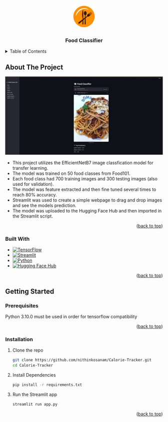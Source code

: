 
<!-- PROJECT LOGO -->
<br />
<div align="center">
  <a href="https://github.com/othneildrew/Best-README-Template">
    <img src="assets/logo.png" alt="Logo" width="80" height="80">
  </a>

  <h3 align="center">Food Classifier</h3>
</div>

<!-- TABLE OF CONTENTS -->
<details>
  <summary>Table of Contents</summary>
  <ol>
    <li>
      <a href="#about-the-project">About The Project</a>
      <ul>
        <li><a href="#built-with">Built With</a></li>
      </ul>
    </li>
    <li>
      <a href="#getting-started">Getting Started</a>
      <ul>
        <li><a href="#prerequisites">Prerequisites</a></li>
        <li><a href="#installation">Installation</a></li>
      </ul>
    </li>
  </ol>
</details>



<!-- ABOUT THE PROJECT -->
## About The Project

![Frontend Demo](assets/demo_image.png)

* This project utilizes the EfficientNetB7 image classfication model for transfer learning. 
* The model was trained on 50 food classes from Food101. 
* Each food class had 700 training images and 300 testing images (also used for validation). 
* The model was feature extracted and then fine tuned several times to reach 80% accuracy.
* Streamlit was used to create a simple webpage to drag and drop images and see the models prediction.
* The model was uploaded to the Hugging Face Hub and then imported in the Streamlit script.

<p align="right">(<a href="#readme-top">back to top</a>)</p>

### Built With
* [![TensorFlow][TensorFlow]][TensorFlow-url]
* [![Streamlit][Streamlit]][Streamlit-url]
* [![Python][Python]][Python-url]
* [![Hugging Face Hub][Hugging Face Hub]][HuggingFaceHub-url]
<p align="right">(<a href="#readme-top">back to top</a>)</p>



<!-- GETTING STARTED -->
## Getting Started
### Prerequisites

Python 3.10.0 must be used in order for tensorflow compatibility

<p align="right">(<a href="#readme-top">back to top</a>)</p>


### Installation
1. Clone the repo
   ```sh
   git clone https://github.com/nithinkosanam/Calorie-Tracker.git
   cd Calorie-Tracker
   ```
2. Install Dependencies
   ```sh
   pip install -r requirements.txt
   ```
3. Run the Streamlit app
   ```sh
   streamlit run app.py
   ```

<p align="right">(<a href="#readme-top">back to top</a>)</p>



<!-- MARKDOWN LINKS & IMAGES -->
[Streamlit-url]: https://streamlit.io/
[Streamlit]: https://img.shields.io/badge/Streamlit-FF4B4B?style=for-the-badge&logo=streamlit&logoColor=%23FFFFFF

[Python-url]: https://www.python.org/  
[Python]: https://img.shields.io/badge/Python-3776AB?style=for-the-badge&logo=python&logoColor=%23FFFFFF

[TensorFlow-url]: https://www.tensorflow.org/  
[TensorFlow]: https://img.shields.io/badge/TensorFlow-FF6F00?style=for-the-badge&logo=tensorflow&logoColor=%23FFFFFF

[HuggingFaceHub-url]: https://huggingface.co/  
[Hugging Face Hub]: https://img.shields.io/badge/Hugging%20Face%20Hub-FCC72B?style=for-the-badge&logo=huggingface&logoColor=%23000000

